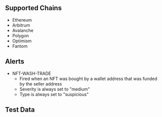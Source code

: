 

## Supported Chains

- Ethereum
- Arbitrum
- Avalanche
- Polygon
- Optimism
- Fantom

## Alerts

- NFT-WASH-TRADE
  - Fired when an NFT was bought by a wallet address that was funded by the seller address
  - Severity is always set to "medium"
  - Type is always set to "suspicious"

## Test Data
